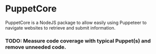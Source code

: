 # PuppetCore
PuppetCore is a NodeJS package to allow easily using Puppeteer to navigate websites to retrieve and submit information.

### TODO: Measure code coverage with typical Puppet(s) and remove unneeded code.
